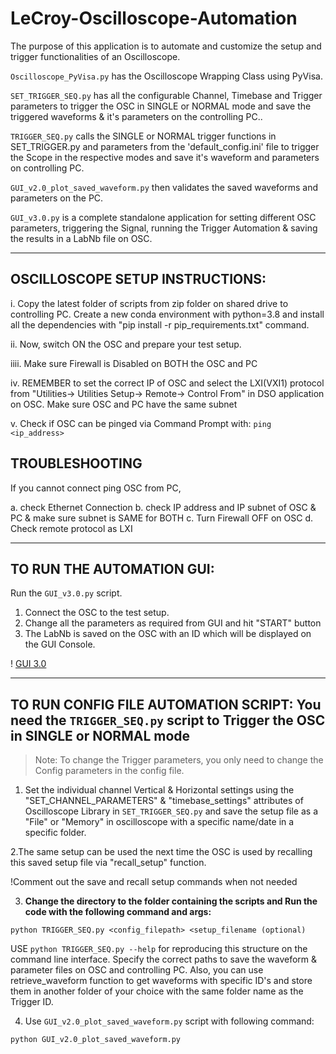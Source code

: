 # **LeCroy-Oscilloscope-Automation**

The purpose of this application is to automate and customize the setup and trigger functionalities of an Oscilloscope.

`Oscilloscope_PyVisa.py` has the Oscilloscope Wrapping Class using PyVisa.

`SET_TRIGGER_SEQ.py` has all the configurable Channel, Timebase and Trigger parameters to trigger the OSC in SINGLE or NORMAL mode and save the triggered waveforms & it's parameters on the controlling PC..

`TRIGGER_SEQ.py` calls the SINGLE or NORMAL trigger functions in SET_TRIGGER.py and parameters from the 'default_config.ini' file to trigger the Scope in the respective modes and save it's waveform and parameters on controlling PC.

`GUI_v2.0_plot_saved_waveform.py` then validates the saved waveforms and parameters on the PC.

`GUI_v3.0.py` is a complete standalone application for setting different OSC parameters, triggering the Signal, running the Trigger Automation & saving the results in a LabNb file on OSC.  

------------------------------------------------------------------------------------------------------------------------------------------
## **OSCILLOSCOPE SETUP INSTRUCTIONS:**

i. Copy the latest folder of scripts from zip folder on shared drive to controlling PC. Create a new conda environment with python=3.8 and install all the dependencies with "pip install -r pip_requirements.txt" command.

ii. Now, switch ON the OSC and prepare your test setup.

iiii. Make sure Firewall is Disabled on BOTH the OSC and PC

iv. REMEMBER to set the correct IP of OSC and select the LXI(VXI1) protocol from "Utilities-> Utilities Setup-> Remote-> Control From" in DSO application on OSC. Make sure OSC and PC have the same subnet

v. Check if OSC can be pinged via Command Prompt with: `ping <ip_address>`

## **TROUBLESHOOTING**

If you cannot connect ping OSC from PC,

a. check Ethernet Connection
b. check IP address and IP subnet of OSC & PC & make sure subnet is SAME for BOTH
c. Turn Firewall OFF on OSC
d. Check remote protocol as LXI

------------------------------------------------------------------------------------------------------------------------------------------
## **TO RUN THE AUTOMATION GUI:**

Run the `GUI_v3.0.py` script.

1. Connect the OSC to the test setup.
2. Change all the parameters as required from GUI and hit "START" button
3. The LabNb is saved on the OSC with an ID which will be displayed on the GUI Console.

! [GUI 3.0](/assets/images/GUI_v3.0.png)

------------------------------------------------------------------------------------------------------------------------------------------

## **TO RUN CONFIG FILE AUTOMATION SCRIPT: You need the `TRIGGER_SEQ.py` script to Trigger the OSC in SINGLE or NORMAL mode**

> Note: To change the Trigger parameters, you only need to change the Config parameters in the config file.

1. Set the individual channel Vertical & Horizontal settings using the "SET_CHANNEL_PARAMETERS" & "timebase_settings" attributes of Oscilloscope Library in `SET_TRIGGER_SEQ.py` and save the setup file as a "File" or "Memory"  in oscilloscope with a specific name/date in a specific folder.

2.The same setup can be used the next time the OSC is used by recalling this saved setup file via "recall_setup" function.

!Comment out the save and recall setup commands when not needed

3. **Change the directory to the folder containing the scripts and Run the code with the following command and args:**

`python TRIGGER_SEQ.py <config_filepath> <setup_filename (optional)`
       
USE `python TRIGGER_SEQ.py --help` for reproducing this structure on the command line interface.
Specify the correct paths to save the waveform & parameter files on OSC and controlling PC. Also, you
can use retrieve_waveform function to get waveforms with specific ID's and store them in another folder 
of your choice with the same folder name as the Trigger ID.


4. Use `GUI_v2.0_plot_saved_waveform.py` script with following command:

`python GUI_v2.0_plot_saved_waveform.py`
